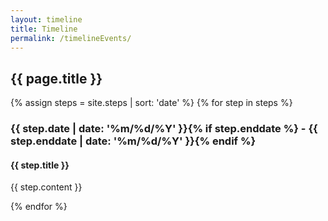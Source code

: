 ```yaml
---
layout: timeline
title: Timeline
permalink: /timelineEvents/
---
```


<div class="container row">
	<h2 class="cv-title"><span class="black white-text">{{ page.title }}</span></h2>
	{% assign steps = site.steps | sort: 'date' %}
	{% for step in steps %}
	<div class="item">
		<i class="vertical-line"></i>
		<h3 class="item-date">{{ step.date | date: '%m/%d/%Y' }}{% if step.enddate %} - {{ step.enddate | date: '%m/%d/%Y' }}{% endif %}</h3>
		<div class="card-panel">
			<h4 class="card-title">
				{{ step.title }}
			</h4>
			<p>
				{{ step.content }}
			</p>
		</div>
</div>
{% endfor %}
<div class="last-item">
<i class="vertical-line"></i>
